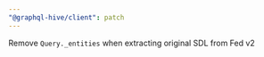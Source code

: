 ```yaml
---
"@graphql-hive/client": patch
---
```


Remove `Query._entities` when extracting original SDL from Fed v2
